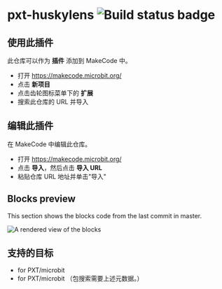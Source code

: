 # pxt-huskylens ![Build status badge](https://github.com/tangjie133/pxt-huskylens/workflows/MakeCode/badge.svg)



## 使用此插件

此仓库可以作为 **插件** 添加到 MakeCode 中。

* 打开 https://makecode.microbit.org/
* 点击 **新项目**
* 点击齿轮图标菜单下的 **扩展**
* 搜索此仓库的 URL 并导入

## 编辑此插件

在 MakeCode 中编辑此仓库。

* 打开 https://makecode.microbit.org/
* 点击 **导入**，然后点击 **导入 URL**
* 粘贴仓库 URL 地址并单击"导入"

## Blocks preview

This section shows the blocks code from the last commit in master.

![A rendered view of the blocks](https://github.com/tangjie133/pxt-huskylens/raw/master/.makecode/blocks.png)

## 支持的目标

* for PXT/microbit
* for PXT/microbit
（包搜索需要上述元数据。）

